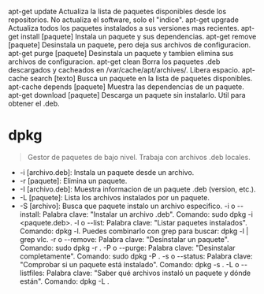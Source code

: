 apt-get update	Actualiza la lista de paquetes disponibles desde los repositorios. No actualiza el software, solo el "indice".
apt-get upgrade	Actualiza todos los paquetes instalados a sus versiones mas recientes.
apt-get install [paquete]	Instala un paquete y sus dependencias.
apt-get remove [paquete]	Desinstala un paquete, pero deja sus archivos de configuracion.
apt-get purge [paquete]	Desinstala un paquete y tambien elimina sus archivos de configuracion.
apt-get clean	Borra los paquetes .deb descargados y cacheados en /var/cache/apt/archives/. Libera espacio.
apt-cache search [texto]	Busca un paquete en la lista de paquetes disponibles.
apt-cache depends [paquete]	Muestra las dependencias de un paquete.
apt-get download [paquete]	Descarga un paquete sin instalarlo. Util para obtener el .deb.
# dpkg
> Gestor de paquetes de bajo nivel. Trabaja con archivos .deb locales. 
  * -i [archivo.deb]: Instala un paquete desde un archivo.
  * -r [paquete]: Elimina un paquete.
  * -I [archivo.deb]: Muestra informacion de un paquete .deb (version, etc.).
  * -L [paquete]: Lista los archivos instalados por un paquete.
  * -S [archivo]: Busca que paquete instalo un archivo especifico.
  -i o --install: Palabra clave: "Instalar un archivo .deb". Comando: sudo dpkg -i <paquete.deb>.
-l o --list: Palabra clave: "Listar paquetes instalados". Comando: dpkg -l. Puedes combinarlo con grep para buscar: dpkg -l | grep vlc.
-r o --remove: Palabra clave: "Desinstalar un paquete". Comando: sudo dpkg -r <paquete>.
-P o --purge: Palabra clave: "Desinstalar completamente". Comando: sudo dpkg -P <paquete>.
-s o --status: Palabra clave: "Comprobar si un paquete está instalado". Comando: dpkg -s <paquete>.
-L o --listfiles: Palabra clave: "Saber qué archivos instaló un paquete y dónde están". Comando: dpkg -L <paquete>.
